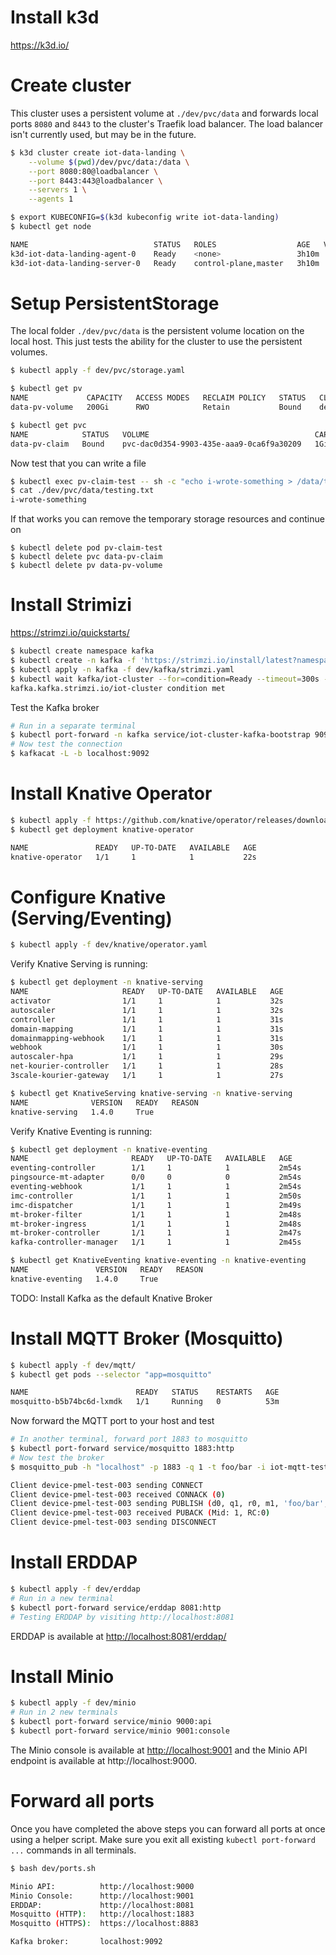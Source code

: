 # Install k3d

https://k3d.io/


# Create cluster

This cluster uses a persistent volume at `./dev/pvc/data` and forwards local ports `8080` and `8443` to the cluster's Traefik load balancer. The load balancer isn't currently used, but may be in the future.

```bash
$ k3d cluster create iot-data-landing \
    --volume $(pwd)/dev/pvc/data:/data \
    --port 8080:80@loadbalancer \
    --port 8443:443@loadbalancer \
    --servers 1 \
    --agents 1

$ export KUBECONFIG=$(k3d kubeconfig write iot-data-landing)
$ kubectl get node

NAME                            STATUS   ROLES                  AGE   VERSION
k3d-iot-data-landing-agent-0    Ready    <none>                 3h10m   v1.22.7+k3s1
k3d-iot-data-landing-server-0   Ready    control-plane,master   3h10m   v1.22.7+k3s1
```

# Setup PersistentStorage

The local folder `./dev/pvc/data` is the persistent volume location on the local host. This just tests the ability for the cluster to use the persistent volumes.

```bash
$ kubectl apply -f dev/pvc/storage.yaml

$ kubectl get pv
NAME             CAPACITY   ACCESS MODES   RECLAIM POLICY   STATUS   CLAIM                   STORAGECLASS   REASON   AGE
data-pv-volume   200Gi      RWO            Retain           Bound    default/data-pv-claim   local-path              7m12s

$ kubectl get pvc
NAME            STATUS   VOLUME                                     CAPACITY   ACCESS MODES   STORAGECLASS   AGE
data-pv-claim   Bound    pvc-dac0d354-9903-435e-aaa9-0ca6f9a30209   1Gi        RWO            local-path     9s
```

Now test that you can write a file

```bash
$ kubectl exec pv-claim-test -- sh -c "echo i-wrote-something > /data/testing.txt"
$ cat ./dev/pvc/data/testing.txt
i-wrote-something
```

If that works you can remove the temporary storage resources and continue on

```
$ kubectl delete pod pv-claim-test
$ kubectl delete pvc data-pv-claim
$ kubectl delete pv data-pv-volume
```

# Install Strimizi

https://strimzi.io/quickstarts/

```bash
$ kubectl create namespace kafka
$ kubectl create -n kafka -f 'https://strimzi.io/install/latest?namespace=kafka'
$ kubectl apply -n kafka -f dev/kafka/strimzi.yaml
$ kubectl wait kafka/iot-cluster --for=condition=Ready --timeout=300s -n kafka
kafka.kafka.strimzi.io/iot-cluster condition met
```

Test the Kafka broker

```bash
# Run in a separate terminal
$ kubectl port-forward -n kafka service/iot-cluster-kafka-bootstrap 9092
# Now test the connection
$ kafkacat -L -b localhost:9092
```

# Install Knative Operator

```bash
$ kubectl apply -f https://github.com/knative/operator/releases/download/knative-v1.4.1/operator.yaml
$ kubectl get deployment knative-operator

NAME               READY   UP-TO-DATE   AVAILABLE   AGE
knative-operator   1/1     1            1           22s
```

# Configure Knative (Serving/Eventing)

```bash
$ kubectl apply -f dev/knative/operator.yaml
```

Verify Knative Serving is running:

```bash
$ kubectl get deployment -n knative-serving
NAME                     READY   UP-TO-DATE   AVAILABLE   AGE
activator                1/1     1            1           32s
autoscaler               1/1     1            1           32s
controller               1/1     1            1           31s
domain-mapping           1/1     1            1           31s
domainmapping-webhook    1/1     1            1           31s
webhook                  1/1     1            1           30s
autoscaler-hpa           1/1     1            1           29s
net-kourier-controller   1/1     1            1           28s
3scale-kourier-gateway   1/1     1            1           27s

$ kubectl get KnativeServing knative-serving -n knative-serving
NAME              VERSION   READY   REASON
knative-serving   1.4.0     True
```

Verify Knative Eventing is running:

```bash
$ kubectl get deployment -n knative-eventing
NAME                       READY   UP-TO-DATE   AVAILABLE   AGE
eventing-controller        1/1     1            1           2m54s
pingsource-mt-adapter      0/0     0            0           2m54s
eventing-webhook           1/1     1            1           2m54s
imc-controller             1/1     1            1           2m50s
imc-dispatcher             1/1     1            1           2m49s
mt-broker-filter           1/1     1            1           2m48s
mt-broker-ingress          1/1     1            1           2m48s
mt-broker-controller       1/1     1            1           2m47s
kafka-controller-manager   1/1     1            1           2m45s

$ kubectl get KnativeEventing knative-eventing -n knative-eventing
NAME               VERSION   READY   REASON
knative-eventing   1.4.0     True
```

TODO: Install Kafka as the default Knative Broker

# Install MQTT Broker (Mosquitto)

```bash
$ kubectl apply -f dev/mqtt/
$ kubectl get pods --selector "app=mosquitto"

NAME                        READY   STATUS    RESTARTS   AGE
mosquitto-b5b74bc6d-lxmdk   1/1     Running   0          53m
```

Now forward the MQTT port to your host and test

```bash
# In another terminal, forward port 1883 to mosquitto
$ kubectl port-forward service/mosquitto 1883:http
# Now test the broker
$ mosquitto_pub -h "localhost" -p 1883 -q 1 -t foo/bar -i iot-mqtt-testing -m "Hello" -d

Client device-pmel-test-003 sending CONNECT
Client device-pmel-test-003 received CONNACK (0)
Client device-pmel-test-003 sending PUBLISH (d0, q1, r0, m1, 'foo/bar', ... (5 bytes))
Client device-pmel-test-003 received PUBACK (Mid: 1, RC:0)
Client device-pmel-test-003 sending DISCONNECT
```

# Install ERDDAP

```bash
$ kubectl apply -f dev/erddap
# Run in a new terminal
$ kubectl port-forward service/erddap 8081:http
# Testing ERDDAP by visiting http://localhost:8081
```

ERDDAP is available at [http://localhost:8081/erddap/](http://localhost:8081/erddap/)


# Install Minio

```bash
$ kubectl apply -f dev/minio
# Run in 2 new terminals
$ kubectl port-forward service/minio 9000:api
$ kubectl port-forward service/minio 9001:console
```

The Minio console is available at [http://localhost:9001](http://localhost:9001/) and the Minio API endpoint is available at http://localhost:9000.


# Forward all ports

Once you have completed the above steps you can forward all ports at once using a helper script. Make sure you exit all existing `kubectl port-forward ...` commands in all terminals.

```bash
$ bash dev/ports.sh

Minio API:          http://localhost:9000
Minio Console:      http://localhost:9001
ERDDAP:             http://localhost:8081
Mosquitto (HTTP):   http://localhost:1883
Mosquitto (HTTPS):  https://localhost:8883

Kafka broker:       localhost:9092
```
